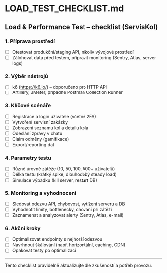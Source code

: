 # LOAD_TEST_CHECKLIST.md

## Load & Performance Test – checklist (ServisKol)

### 1. Příprava prostředí
- [ ] Otestovat produkční/staging API, nikoliv vývojové prostředí
- [ ] Zálohovat data před testem, připravit monitoring (Sentry, Atlas, server logs)

### 2. Výběr nástrojů
- [ ] k6 (https://k6.io/) – doporučeno pro HTTP API
- [ ] Artillery, JMeter, případně Postman Collection Runner

### 3. Klíčové scénáře
- [ ] Registrace a login uživatele (včetně 2FA)
- [ ] Vytvoření servisní zakázky
- [ ] Zobrazení seznamu kol a detailu kola
- [ ] Odeslání zprávy v chatu
- [ ] Claim odměny (gamifikace)
- [ ] Export/reporting dat

### 4. Parametry testu
- [ ] Různé úrovně zátěže (10, 50, 100, 500+ uživatelů)
- [ ] Délka testu (krátký spike, dlouhodobý steady load)
- [ ] Simulace výpadku (kill server, restart DB)

### 5. Monitoring a vyhodnocení
- [ ] Sledovat odezvu API, chybovost, vytížení serveru a DB
- [ ] Vyhodnotit limity, bottlenecky, chování při zátěži
- [ ] Zaznamenat a analyzovat alerty (Sentry, Atlas, e-mail)

### 6. Akční kroky
- [ ] Optimalizovat endpointy s nejhorší odezvou
- [ ] Navrhnout škálování (např. horizontální, caching, CDN)
- [ ] Opakovat testy po optimalizaci

---
Tento checklist pravidelně aktualizujte dle zkušeností a potřeb provozu.

